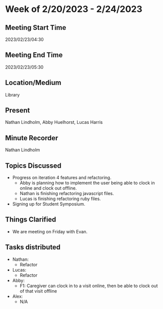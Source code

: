 # Week of 2/20/2023 - 2/24/2023

## Meeting Start Time 

2023/02/23/04:30

## Meeting End Time

2023/02/23/05:30

## Location/Medium

Library

## Present

Nathan Lindholm, Abby Huelhorst, Lucas Harris

## Minute Recorder

Nathan Lindholm

## Topics Discussed

- Progress on iteration 4 features and refactoring.
  - Abby is planning how to implement the user being able to clock in online and clock out offline.
  - Nathan is finishing refactoring javascript files.
  - Lucas is finishing refactoring ruby files. 
- Signing up for Student Symposium.

## Things Clarified

- We are meeting on Friday with Evan.

## Tasks distributed

- Nathan: 
  - Refactor 
- Lucas: 
  - Refactor
- Abby:
  - F1: Caregiver can clock in to a visit online, then be able to clock out of that visit offline
- Alex:
  - N/A
